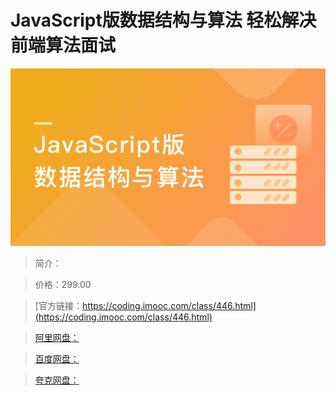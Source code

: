 # JavaScript版数据结构与算法 轻松解决前端算法面试

![img](../../assets/5fc07b9e0933fbf905400304.png)

> 简介：

> 价格：299.00

> [官方链接：https://coding.imooc.com/class/446.html](https://coding.imooc.com/class/446.html)

> [阿里网盘：]()

> [百度网盘：]()

> [夸克网盘：]()
